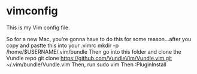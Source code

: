 # vimconfig
This is my Vim config file.

So for a new Mac, you're gonna have to do this for some reason...after you copy and pastte this into your .vimrc
mkdir -p /home/$USERNAME/.vim/bundle
Then go into this folder and clone the Vundle repo
git clone https://github.com/VundleVim/Vundle.vim.git ~/.vim/bundle/Vundle.vim
Then, run sudo vim
Then :PluginInstall
